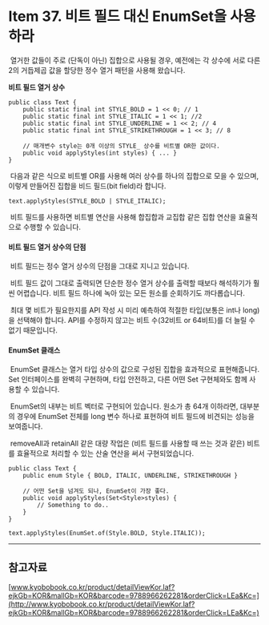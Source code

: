 # Item 37. 비트 필드 대신 EnumSet을 사용하라

 열거한 값들이 주로 (단독이 아닌) 집합으로 사용될 경우, 예전에는 각 상수에 서로 다른 2의 거듭제곱 값을 할당한 정수 열거 패턴을 사용해 왔습니다.

**비트 필드 열거 상수**

```
public class Text {
    public static final int STYLE_BOLD = 1 << 0; // 1
    public static final int STYLE_ITALIC = 1 << 1; //2
    public static final int STYLE_UNDERLINE = 1 << 2; // 4
    public static final int STYLE_STRIKETHROUGH = 1 << 3; // 8
    
    // 매개변수 style는 0개 이상의 STYLE_ 상수를 비트별 OR한 값이다.
    public void applyStyles(int styles) { ... }
}

```

 다음과 같은 식으로 비트별 OR를 사용해 여러 상수를 하나의 집합으로 모을 수 있으며, 이렇게 만들어진 집합을 비드 필드(bit field)라 합니다.

```
text.applyStyles(STYLE_BOLD | STYLE_ITALIC);
```

 비트 필드를 사용하면 비트별 연산을 사용해 합집합과 교집합 같은 집합 연산을 효율적으로 수행할 수 있습니다.

#### 비트 필드 열거 상수의 단점

 비트 필드는 정수 열거 상수의 단점을 그대로 지니고 있습니다.

 비트 필드 값이 그대로 출력되면 단순한 정수 열거 상수를 출력할 때보다 해석하기가 훨씬 어렵습니다. 비트 필드 하나에 녹아 있는 모든 원소를 순회하기도 까다롭습니다.

 최대 몇 비트가 필요한지를 API 작성 시 미리 예측하여 적절한 타입(보통은 int나 long)을 선택해야 합니다. API를 수정하지 않고는 비트 수(32비트 or 64비트)를 더 늘릴 수 없기 때문입니다.

#### EnumSet 클래스

 EnumSet 클래스는 열거 타입 상수의 값으로 구성된 집합을 효과적으로 표현해줍니다. Set 인터페이스를 완벽히 구현하며, 타입 안전하고, 다른 어떤 Set 구현체와도 함께 사용할 수 있습니다.

 EnumSet의 내부는 비트 벡터로 구현되어 있습니다. 원소가 총 64개 이하라면, 대부분의 경우에 EnumSet 전체를 long 변수 하나로 표현하여 비트 필드에 비견되는 성능을 보여줍니다.

 removeAll과 retainAll 같은 대량 작업은 (비트 필드를 사용할 때 쓰는 것과 같은) 비트를 효율적으로 처리할 수 있는 산술 연산을 써서 구현되었습니다.

```
public class Text {
    public enum Style { BOLD, ITALIC, UNDERLINE, STRIKETHROUGH }

    // 어떤 Set을 넘겨도 되나, EnumSet이 가장 좋다.
    public void applyStyles(Set<Style>styles) {
        // Something to do..
    }
}

```

```
text.applyStyles(EnumSet.of(Style.BOLD, Style.ITALIC));
```

---

## 참고자료

[www.kyobobook.co.kr/product/detailViewKor.laf?ejkGb=KOR&mallGb=KOR&barcode=9788966262281&orderClick=LEa&Kc=](http://www.kyobobook.co.kr/product/detailViewKor.laf?ejkGb=KOR&mallGb=KOR&barcode=9788966262281&orderClick=LEa&Kc=)
